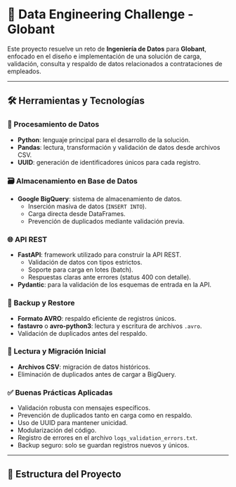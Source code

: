 # 🚀 Data Engineering Challenge - Globant

Este proyecto resuelve un reto de **Ingeniería de Datos** para **Globant**, enfocado en el diseño e implementación de una solución de carga, validación, consulta y respaldo de datos relacionados a contrataciones de empleados.

---

## 🛠️ Herramientas y Tecnologías

### 🔄 Procesamiento de Datos
- **Python**: lenguaje principal para el desarrollo de la solución.
- **Pandas**: lectura, transformación y validación de datos desde archivos CSV.
- **UUID**: generación de identificadores únicos para cada registro.

### 🗃️ Almacenamiento en Base de Datos
- **Google BigQuery**: sistema de almacenamiento de datos.
  - Inserción masiva de datos (`INSERT INTO`).
  - Carga directa desde DataFrames.
  - Prevención de duplicados mediante validación previa.

### 🌐 API REST
- **FastAPI**: framework utilizado para construir la API REST.
  - Validación de datos con tipos estrictos.
  - Soporte para carga en lotes (batch).
  - Respuestas claras ante errores (status 400 con detalle).
- **Pydantic**: para la validación de los esquemas de entrada en la API.

### 💾 Backup y Restore
- **Formato AVRO**: respaldo eficiente de registros únicos.
- **fastavro** o **avro-python3**: lectura y escritura de archivos `.avro`.
- Validación de duplicados antes del respaldo.

### 📂 Lectura y Migración Inicial
- **Archivos CSV**: migración de datos históricos.
- Eliminación de duplicados antes de cargar a BigQuery.

### ✅ Buenas Prácticas Aplicadas
- Validación robusta con mensajes específicos.
- Prevención de duplicados tanto en carga como en respaldo.
- Uso de UUID para mantener unicidad.
- Modularización del código.
- Registro de errores en el archivo `logs_validation_errors.txt`.
- Backup seguro: solo se guardan registros nuevos y únicos.

---

## 📁 Estructura del Proyecto



